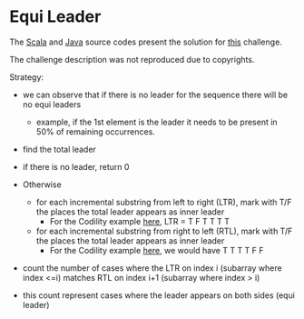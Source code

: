 # Equi Leader

The [Scala](../../../src/onscala/codility/leader/EquiLeader.scala) and [Java](../../../src/onjava/codility/leader/EquiLeader.java) source codes present the solution for [this](https://app.codility.com/programmers/lessons/8-leader/equi_leader/) challenge.

The challenge description was not reproduced due to copyrights.

Strategy:
 - we can observe that if there is no leader for the sequence there will be no equi leaders
   - example, if the 1st element is the leader it needs to be present in 50% of remaining occurrences.
   
 - find the total leader 
 - if there is no leader, return 0
 - Otherwise
   - for each incremental substring from left to right (LTR), mark with T/F the places the total leader appears as inner leader
     - For the Codility example [here](https://app.codility.com/programmers/lessons/8-leader/equi_leader/), LTR = T F T T T T
   - for each incremental substring from right to left (RTL), mark with T/F the places the total leader appears as inner leader
     - For the Codility example [here](https://app.codility.com/programmers/lessons/8-leader/equi_leader/), we would have T T T T F F
 - count the number of cases where the LTR on index i (subarray where index <=i) matches RTL on index i+1 (subarray where index > i)
 - this count represent cases where the leader appears on both sides (equi leader)
  